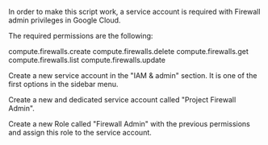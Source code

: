 In order to make this script work, a service account is required with Firewall admin privileges in Google Cloud.

The required permissions are the following:

compute.firewalls.create
compute.firewalls.delete
compute.firewalls.get
compute.firewalls.list
compute.firewalls.update

Create a new service account in the "IAM & admin" section. It is one of the first options in the sidebar menu.

Create a new and dedicated service account called "Project Firewall Admin".

Create a new Role called "Firewall Admin" with the previous permissions and assign this role to the service account.